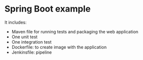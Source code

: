 # Spring Boot example

It includes:
* Maven file for running tests and packaging the web application
* One unit test
* One integration test
* Dockerfile: to create image with the application
* Jenkinsfile: pipeline
